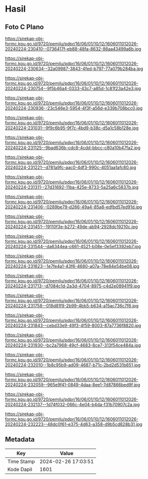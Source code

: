 # Hasil

## Foto C Plano

https://sirekap-obj-formc.kpu.go.id/9720/pemilu/pdpr/16/06/01/10/12/1606011012026-20240224-230410--0736417f-eb88-48fa-8632-86aa43499a6b.jpg

https://sirekap-obj-formc.kpu.go.id/9720/pemilu/pdpr/16/06/01/10/12/1606011012026-20240224-230634--32a09987-3843-4fed-b797-77a079b284ba.jpg

https://sirekap-obj-formc.kpu.go.id/9720/pemilu/pdpr/16/06/01/10/12/1606011012026-20240224-230754--9f5b46a4-0333-43c7-a85d-1c81f23a42e3.jpg

https://sirekap-obj-formc.kpu.go.id/9720/pemilu/pdpr/16/06/01/10/12/1606011012026-20240224-230936--23c546e3-5954-4f3f-a56d-e339b708bcc0.jpg

https://sirekap-obj-formc.kpu.go.id/9720/pemilu/pdpr/16/06/01/10/12/1606011012026-20240224-231031--9f9c6b95-9f7c-4bd9-b38c-d5a1c58b128e.jpg

https://sirekap-obj-formc.kpu.go.id/9720/pemilu/pdpr/16/06/01/10/12/1606011012026-20240224-231125--9bad636b-cdc8-4cdd-bbcc-c80a10b47fa2.jpg

https://sirekap-obj-formc.kpu.go.id/9720/pemilu/pdpr/16/06/01/10/12/1606011012026-20240224-231221--d781a9fc-aac0-4df3-990c-4051aa1afc80.jpg

https://sirekap-obj-formc.kpu.go.id/9720/pemilu/pdpr/16/06/01/10/12/1606011012026-20240224-231311--27d31692-11ba-425e-8733-5a25a6c5837b.jpg

https://sirekap-obj-formc.kpu.go.id/9720/pemilu/pdpr/16/06/01/10/12/1606011012026-20240224-231406--0289be79-d266-49a4-85a8-edfbd57ed91d.jpg

https://sirekap-obj-formc.kpu.go.id/9720/pemilu/pdpr/16/06/01/10/12/1606011012026-20240224-231451--19110f3e-b272-49de-ab94-2928dc19210c.jpg

https://sirekap-obj-formc.kpu.go.id/9720/pemilu/pdpr/16/06/01/10/12/1606011012026-20240224-231544--da6344ea-c661-4521-b08e-0e5ef3392eb7.jpg

https://sirekap-obj-formc.kpu.go.id/9720/pemilu/pdpr/16/06/01/10/12/1606011012026-20240224-231623--1e7fe4a1-43f6-4680-a07a-78e84e54be08.jpg

https://sirekap-obj-formc.kpu.go.id/9720/pemilu/pdpr/16/06/01/10/12/1606011012026-20240224-231713--d7084c1d-2a3d-4704-8975-c4d2e08941f9.jpg

https://sirekap-obj-formc.kpu.go.id/9720/pemilu/pdpr/16/06/01/10/12/1606011012026-20240224-231758--018d81f9-2b99-4bb5-b634-a15ac736c7f6.jpg

https://sirekap-obj-formc.kpu.go.id/9720/pemilu/pdpr/16/06/01/10/12/1606011012026-20240224-231843--cebd33e9-49f3-4f59-8003-87a7736f8820.jpg

https://sirekap-obj-formc.kpu.go.id/9720/pemilu/pdpr/16/06/01/10/12/1606011012026-20240224-231930--bc2a7968-49cf-4683-8ce7-313f54ce484a.jpg

https://sirekap-obj-formc.kpu.go.id/9720/pemilu/pdpr/16/06/01/10/12/1606011012026-20240224-232010--1b8c95b9-ad09-4687-b71c-2bd2d531b651.jpg

https://sirekap-obj-formc.kpu.go.id/9720/pemilu/pdpr/16/06/01/10/12/1606011012026-20240224-232059--965e9f41-0849-4daa-8ee1-7d87866bed9f.jpg

https://sirekap-obj-formc.kpu.go.id/9720/pemilu/pdpr/16/06/01/10/12/1606011012026-20240224-232137--1d74f032-066c-4e04-b4da-f31b70907c2a.jpg

https://sirekap-obj-formc.kpu.go.id/9720/pemilu/pdpr/16/06/01/10/12/1606011012026-20240224-232223--48dc0f61-e375-4d63-a358-d9b5cd828b31.jpg


## Metadata

| Key        | Value               |
| ---------- | ------------------- |
| Time Stamp | 2024-02-26 17:03:51 |
| Kode Dapil | 1601                |



